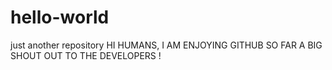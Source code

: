 # hello-world
just another repository
HI HUMANS,
I AM ENJOYING GITHUB SO FAR
A BIG SHOUT OUT TO THE DEVELOPERS !
